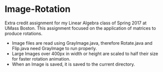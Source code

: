 # Image-Rotation
Extra credit assignment for my Linear Algebra class of Spring 2017 at UMass Boston. This assignment focused on the application of matrices to produce rotations.
* Image files are read using GrayImage.java, therefore Rotate.java and Flip.java need GrayImage to run properly.
* Large Images over 400px in width or height are scaled to half their size for faster rotation animation.
* When an Image is saved, it is saved to the current directory.
